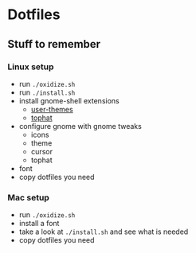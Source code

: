 # Dotfiles

## Stuff to remember

### Linux setup

- run `./oxidize.sh`
- run `./install.sh`
- install gnome-shell extensions
  - [user-themes](https://extensions.gnome.org/extension/19/user-themes/)
  - [tophat](https://extensions.gnome.org/extension/5219/tophat/)
- configure gnome with gnome tweaks
  - icons
  - theme
  - cursor
  - tophat
- font
- copy dotfiles you need

### Mac setup

- run `./oxidize.sh`
- install a font
- take a look at `./install.sh` and see what is needed
- copy dotfiles you need

